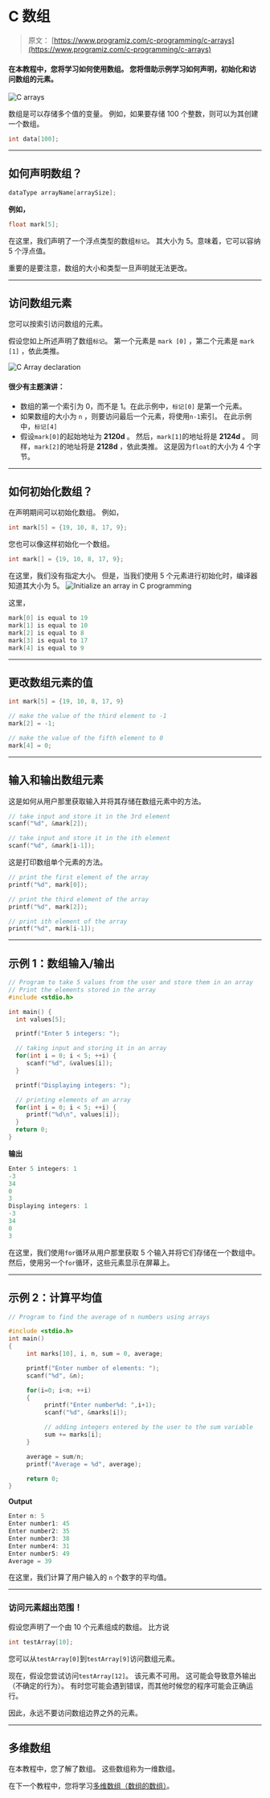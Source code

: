 # C 数组

> 原文： [https://www.programiz.com/c-programming/c-arrays](https://www.programiz.com/c-programming/c-arrays)

#### 在本教程中，您将学习如何使用数组。 您将借助示例学习如何声明，初始化和访问数组的元素。

![C arrays](img/3f21c3b21bedee3279c6bc98460170fd.png "C arrays")

数组是可以存储多个值的变量。 例如，如果要存储 100 个整数，则可以为其创建一个数组。

```c
int data[100]; 

```

* * *

## 如何声明数组？

```c
dataType arrayName[arraySize];

```

**例如，**

```c
float mark[5];
```

在这里，我们声明了一个浮点类型的数组`标记`。 其大小为 5。意味着，它可以容纳 5 个浮点值。

重要的是要注意，数组的大小和类型一旦声明就无法更改。

* * *

## 访问数组元素

您可以按索引访问数组的元素。

假设您如上所述声明了数组`标记`。 第一个元素是 `mark [0]` ，第二个元素是 `mark [1]` ，依此类推。

![C Array declaration ](img/81b3c7903b14e32603dc8b2067118674.png)

#### **很少有主题演讲**：

*   数组的第一个索引为 0，而不是 1。在此示例中，`标记[0]` 是第一个元素。
*   如果数组的大小为 `n` ，则要访问最后一个元素，将使用`n-1`索引。 在此示例中，`标记[4]`
*   假设`mark[0]`的起始地址为 **2120d** 。 然后，`mark[1]`的地址将是 **2124d** 。 同样，`mark[2]`的地址将是 **2128d** ，依此类推。
    这是因为`float`的大小为 4 个字节。

* * *

## 如何初始化数组？

在声明期间可以初始化数组。 例如，

```c
int mark[5] = {19, 10, 8, 17, 9};
```

您也可以像这样初始化一个数组。

```c
int mark[] = {19, 10, 8, 17, 9};
```

在这里，我们没有指定大小。 但是，当我们使用 5 个元素进行初始化时，编译器知道其大小为 5。
![Initialize an array in C programming](img/c81332d008de6cf63269027857b9b45c.png)

这里，

```c
mark[0] is equal to 19
mark[1] is equal to 10
mark[2] is equal to 8
mark[3] is equal to 17
mark[4] is equal to 9
```

* * *

## 更改数组元素的值

```c
int mark[5] = {19, 10, 8, 17, 9}

// make the value of the third element to -1
mark[2] = -1;

// make the value of the fifth element to 0
mark[4] = 0; 
```

* * *

## 输入和输出数组元素

这是如何从用户那里获取输入并将其存储在数组元素中的方法。

```c
// take input and store it in the 3rd element
​scanf("%d", &mark[2]);

// take input and store it in the ith element
scanf("%d", &mark[i-1]);

```

这是打印数组单个元素的方法。

```c
// print the first element of the array
printf("%d", mark[0]);

// print the third element of the array
printf("%d", mark[2]);

// print ith element of the array
printf("%d", mark[i-1]);

```

* * *

## 示例 1：数组输入/输出

```c
// Program to take 5 values from the user and store them in an array
// Print the elements stored in the array
#include <stdio.h>

int main() {
  int values[5];

  printf("Enter 5 integers: ");

  // taking input and storing it in an array
  for(int i = 0; i < 5; ++i) {
     scanf("%d", &values[i]);
  }

  printf("Displaying integers: ");

  // printing elements of an array
  for(int i = 0; i < 5; ++i) {
     printf("%d\n", values[i]);
  }
  return 0;
}

```

**输出**

```c
Enter 5 integers: 1
-3
34
0
3
Displaying integers: 1
-3
34
0
3

```

在这里，我们使用`for`循环从用户那里获取 5 个输入并将它们存储在一个数组中。 然后，使用另一个`for`循环，这些元素显示在屏幕上。

* * *

## 示例 2：计算平均值

```c
// Program to find the average of n numbers using arrays

#include <stdio.h>
int main()
{
     int marks[10], i, n, sum = 0, average;

     printf("Enter number of elements: ");
     scanf("%d", &n);

     for(i=0; i<n; ++i)
     {
          printf("Enter number%d: ",i+1);
          scanf("%d", &marks[i]);

          // adding integers entered by the user to the sum variable
          sum += marks[i];
     }

     average = sum/n;
     printf("Average = %d", average);

     return 0;
}

```

**Output**

```c
Enter n: 5
Enter number1: 45
Enter number2: 35
Enter number3: 38
Enter number4: 31
Enter number5: 49
Average = 39 
```

在这里，我们计算了用户输入的 `n` 个数字的平均值。

* * *

### 访问元素超出范围！

假设您声明了一个由 10 个元素组成的数组。 比方说

```c
int testArray[10];
```

您可以从`testArray[0]`到`testArray[9]`访问数组元素。

现在，假设您尝试访问`testArray[12]`。 该元素不可用。 这可能会导致意外输出（不确定的行为）。 有时您可能会遇到错误，而其他时候您的程序可能会正确运行。

因此，永远不要访问数组边界之外的元素。

* * *

## 多维数组

在本教程中，您了解了数组。 这些数组称为一维数组。

在下一个教程中，您将学习[多维数组（数组的数组）](/c-programming/c-multi-dimensional-arrays "C Multidimensional Array")。